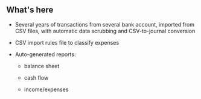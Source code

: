 ## What's here

- Several years of transactions from several bank account, imported from CSV files, with automatic data scrubbing and CSV-to-journal conversion

- CSV import rules file to classify expenses

- Auto-generated reports:

    - balance sheet

    - cash flow

    - income/expenses
